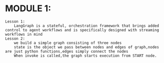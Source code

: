 # MODULE 1:
    Lesson 1:
        LangGraph is a stateful, orchestration framework that brings added control to agent workflows and is specifically designed with streaming workflows in mind
    Lesson 2:
        we build a simple graph consisting of three nodes
        state is the object we pass between nodes and edges of graph,nodes are just python functions,edges simply connect the nodes
        When invoke is called,the graph starts execution from START node.
